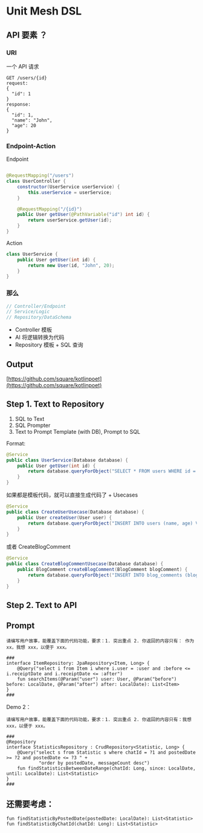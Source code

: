 # Unit Mesh DSL

## API 要素 ？

### URI

一个 API 请求

```
GET /users/{id}
request:
{
  "id": 1
}
response:
{
  "id": 1,
  "name": "John",
  "age": 20
}
```

### Endpoint-Action

Endpoint

```java

@RequestMapping("/users")
class UserController {
    constructor(UserService userService) {
        this.userService = userService;
    }

    @RequestMapping("/{id}")
    public User getUser(@PathVariable("id") int id) {
        return userService.getUser(id);
    }
}
```

Action

```java
class UserService {
    public User getUser(int id) {
        return new User(id, "John", 20);
    }
}
```

### 那么

```java
// Controller/Endpoint 
// Service/Logic
// Repository/DataSchema
```

- Controller 模板
- AI 将逻辑转换为代码
- Repository 模板 + SQL 查询

## Output

[https://github.com/square/kotlinpoet](https://github.com/square/kotlinpoet)

## Step 1. Text to Repository

1. SQL to Text
2. SQL Prompter
3. Text to Prompt Template (with DB), Prompt to SQL

Format:

```java
@Service
public class UserService(Database database) {
    public User getUser(int id) {
        return database.queryForObject("SELECT * FROM users WHERE id = ?", User.class, id);
    }
}
```

如果都是模板代码，就可以直接生成代码了 + Usecases

```java
@Service
public class CreateUserUsecase(Database database) {
    public User createUser(User user) {
        return database.queryForObject("INSERT INTO users (name, age) VALUES (?, ?)", User.class, user.name, user.age);
    }
} 
```

或者 CreateBlogComment

```java
@Service
public class CreateBlogCommentUsecase(Database database) {
    public BlogComment createBlogComment(BlogComment blogComment) {
        return database.queryForObject("INSERT INTO blog_comments (blog_id, user_id, content) VALUES (?, ?, ?)", BlogComment.class, blogComment.blogId, blogComment.userId, blogComment.content);
    }
} 
```

## Step 2. Text to API


## Prompt

```
请编写用户故事，能覆盖下面的代码功能，要求：1. 突出重点 2. 你返回的内容只有： 作为 xx，我想 xxx，以便于 xxx。

###
interface ItemRepository: JpaRepository<Item, Long> {
    @Query("select i from Item i where i.user = :user and :before <= i.receiptDate and i.receiptDate <= :after")
    fun searchItems(@Param("user") user: User, @Param("before") before: LocalDate, @Param("after") after: LocalDate): List<Item>
}
###
```

Demo 2：


```
请编写用户故事，能覆盖下面的代码功能，要求：1. 突出重点 2. 你返回的内容只有：我想 xxx，以便于 xxx。

###
@Repository
interface StatisticsRepository : CrudRepository<Statistic, Long> {
    @Query("select s from Statistic s where chatId = ?1 and postedDate >= ?2 and postedDate <= ?3 " +
            "order by postedDate, messageCount desc")
    fun findStatisticsBetweenDateRange(chatId: Long, since: LocalDate, until: LocalDate): List<Statistic>
}  
###
```

## 还需要考虑：

```
fun findStatisticByPostedDate(postedDate: LocalDate): List<Statistic>
fun findStatisticByChatId(chatId: Long): List<Statistic>
```
